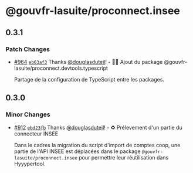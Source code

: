 # @gouvfr-lasuite/proconnect.insee

## 0.3.1

### Patch Changes

- [#964](https://github.com/numerique-gouv/proconnect-identite/pull/964) [`eb63af3`](https://github.com/numerique-gouv/proconnect-identite/commit/eb63af3bf33139adece820c1cfadf3ee387713f1) Thanks [@douglasduteil](https://github.com/douglasduteil)! - 🧑‍💻 Ajout du package @gouvfr-lasuite/proconnect.devtools.typescript

  Partage de la configuration de TypeScript entre les packages.

## 0.3.0

### Minor Changes

- [#912](https://github.com/numerique-gouv/proconnect-identite/pull/912) [`ebd23fb`](https://github.com/numerique-gouv/proconnect-identite/commit/ebd23fbda12f054b5b07bf7a75fd838ba9a0638b) Thanks [@douglasduteil](https://github.com/douglasduteil)! - ♻️ Prélevement d'un partie du connecteur INSEE

  Dans le cadres la migration du script d'import de comptes coop, une partie de l'API INSEE est déplacées dans le package `@gouvfr-lasuite/proconnect.insee` pour permettre leur réutilisation dans Hyyypertool.
